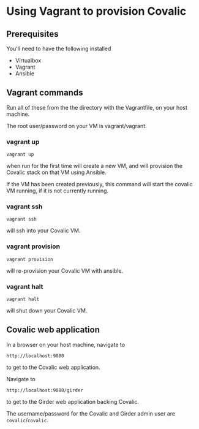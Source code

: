 # Using Vagrant to provision Covalic

## Prerequisites

You'll need to have the following installed

  * Virtualbox
  * Vagrant
  * Ansible

## Vagrant commands

Run all of these from the the directory with the Vagrantfile, on your host machine.

The root user/password on your VM is vagrant/vagrant.

### vagrant up

    vagrant up

when run for the first time will create a new VM, and will provision
the Covalic stack on that VM using Ansible.

If the VM has been created previously, this command will start the covalic VM
running, if it is not currently running.

### vagrant ssh

    vagrant ssh

will ssh into your Covalic VM.

### vagrant provision

    vagrant provision

will re-provision your Covalic VM with ansible.

### vagrant halt

    vagrant halt

will shut down your Covalic VM.

## Covalic web application

In a browser on your host machine, navigate to 

    http://localhost:9080

to get to the Covalic web application.

Navigate to 

    http://localhost:9080/girder

to get to the Girder web application backing Covalic.


The username/password for the Covalic and Girder admin user are
`covalic`/`covalic`.
